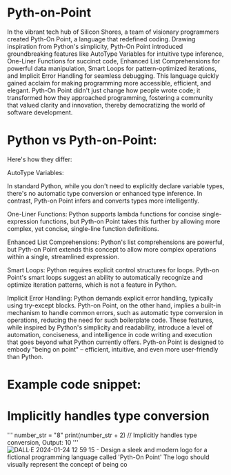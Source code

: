 # Pyth-on-Point

In the vibrant tech hub of Silicon Shores, a team of visionary programmers created Pyth-On Point, a language that redefined coding. Drawing inspiration from Python's simplicity, Pyth-On Point introduced groundbreaking features like AutoType Variables for intuitive type inference, One-Liner Functions for succinct code, Enhanced List Comprehensions for powerful data manipulation, Smart Loops for pattern-optimized iterations, and Implicit Error Handling for seamless debugging. This language quickly gained acclaim for making programming more accessible, efficient, and elegant. Pyth-On Point didn't just change how people wrote code; it transformed how they approached programming, fostering a community that valued clarity and innovation, thereby democratizing the world of software development.


# Python vs Pyth-on-Point:

Here's how they differ:

AutoType Variables:

In standard Python, while you don't need to explicitly declare variable types, there's no automatic type conversion or enhanced type 
inference. In contrast, Pyth-on Point infers and converts types more intelligently.

One-Liner Functions:
Python supports lambda functions for concise single-expression functions, but Pyth-on Point takes this further by allowing more complex, yet 
concise, single-line function definitions.

Enhanced List Comprehensions:
Python's list comprehensions are powerful, but Pyth-on Point extends this concept to allow more complex operations within a single, 
streamlined expression.

Smart Loops:
Python requires explicit control structures for loops. Pyth-on Point's smart loops suggest an ability to automatically recognize and 
optimize iteration patterns, which is not a feature in Python.

Implicit Error Handling:
Python demands explicit error handling, typically using try-except blocks. Pyth-on Point, on the other hand, implies a built-in mechanism to 
handle common errors, such as automatic type conversion in operations, reducing the need for such boilerplate code.
These features, while inspired by Python's simplicity and readability, introduce a level of automation, conciseness, and intelligence in 
code writing and execution that goes beyond what Python currently offers. Pyth-on Point is designed to embody "being on point" – efficient, 
intuitive, and even more user-friendly than Python.


# Example code snippet:

# Implicitly handles type conversion
'''
number_str = "8"
print(number_str + 2)  // Implicitly handles type conversion, Output: 10
'''
![DALL·E 2024-01-24 12 59 15 - Design a sleek and modern logo for a fictional programming language called 'Pyth-On Point'  The logo should visually represent the concept of being co](https://github.com/emmetgingerichLMU/Pyth-on-Point/assets/16505410/8e6b66bd-ca34-4ed7-b1e7-73bb6151add6)


